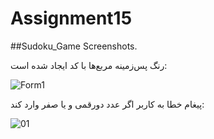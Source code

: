 # Assignment15
##Sudoku_Game Screenshots.

رنگ پس‌زمینه مربع‌ها با کد ایجاد شده است:


![Form1](https://user-images.githubusercontent.com/12674810/166463720-c0c9436c-5523-435a-a514-5881185e46cb.jpg)

پیغام خطا به کاربر اگر عدد دورقمی و یا صفر وارد کند:

![01](https://user-images.githubusercontent.com/12674810/166463725-319e2841-9bcf-4b9b-a200-364c3b6b4031.jpg)
